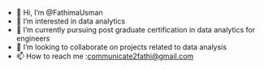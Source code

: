 - 👋 Hi, I’m @FathimaUsman
- 👀 I’m interested in data analytics
- 🌱 I’m currently pursuing post graduate certification in data analytics for engineers
- 💞️ I’m looking to collaborate on projects related to data analysis
- 📫 How to reach me :communicate2fathi@gmail.com

<!---
fathiUsman/fathiUsman is a ✨ special ✨ repository because its `README.md` (this file) appears on your GitHub profile.
You can click the Preview link to take a look at your changes.
--->
